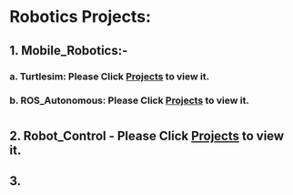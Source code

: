 # Robotics Projects:

## 1. Mobile_Robotics:-
### a. Turtlesim: Please Click [Projects](https://github.com/mdileepkumar438/PDE4430_CW1) to view it.
### b. ROS_Autonomous: Please Click [Projects](https://github.com/mdileepkumar438/ROS_Autonomous_Mobile_Robot) to view it.

#
## 2. Robot_Control - Please Click [Projects](https://github.com/mdileepkumar438/PDE4432_Robot_Control_CW-2) to view it.

## 3. 
